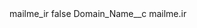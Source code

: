 <?xml version="1.0" encoding="UTF-8"?>
<CustomMetadata xmlns="http://soap.sforce.com/2006/04/metadata" xmlns:xsi="http://www.w3.org/2001/XMLSchema-instance" xmlns:xsd="http://www.w3.org/2001/XMLSchema">
    <label>mailme_ir</label>
    <protected>false</protected>
    <values>
        <field>Domain_Name__c</field>
        <value xsi:type="xsd:string">mailme.ir</value>
    </values>
</CustomMetadata>
